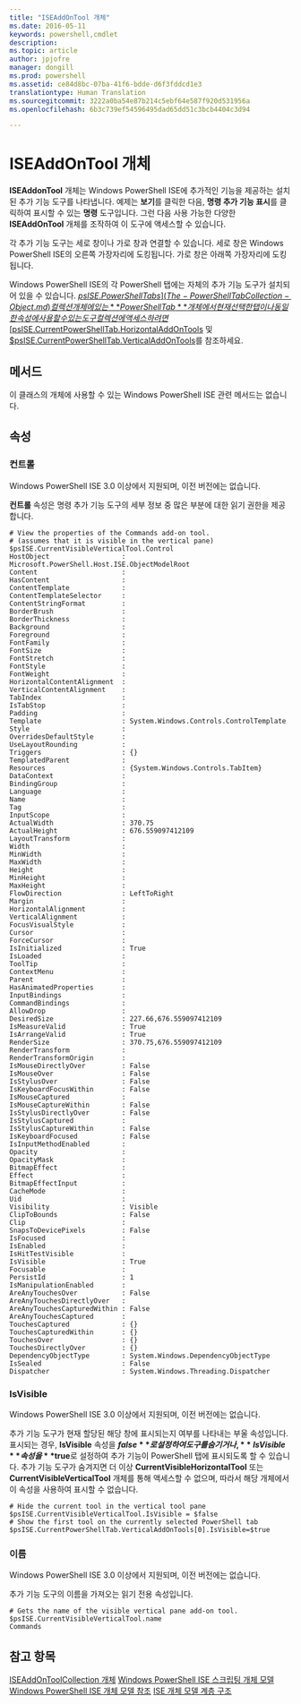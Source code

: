 ```yaml
---
title: "ISEAddOnTool 개체"
ms.date: 2016-05-11
keywords: powershell,cmdlet
description: 
ms.topic: article
author: jpjofre
manager: dongill
ms.prod: powershell
ms.assetid: ce84d8bc-07ba-41f6-bdde-d6f3fddcd1e3
translationtype: Human Translation
ms.sourcegitcommit: 3222a0ba54e87b214c5ebf64e587f920d531956a
ms.openlocfilehash: 6b3c739ef54596495dad65dd51c3bcb4404c3d94

---
```


# ISEAddOnTool 개체
  **ISEAddonTool** 개체는 Windows PowerShell ISE에 추가적인 기능을 제공하는 설치된 추가 기능 도구를 나타냅니다. 예제는 **보기**를 클릭한 다음, **명령 추가 기능 표시**를 클릭하여 표시할 수 있는 **명령** 도구입니다. 그런 다음 사용 가능한 다양한 **ISEAddOnTool** 개체를 조작하여 이 도구에 액세스할 수 있습니다.

 각 추가 기능 도구는 세로 창이나 가로 창과 연결할 수 있습니다. 세로 창은 Windows PowerShell ISE의 오른쪽 가장자리에 도킹됩니다. 가로 창은 아래쪽 가장자리에 도킹됩니다.

 Windows PowerShell ISE의 각 PowerShell 탭에는 자체의 추가 기능 도구가 설치되어 있을 수 있습니다. [$psISE.PowerShellTabs](The-PowerShellTabCollection-Object.md) 컬렉션 개체에 있는 **PowerShellTab** 개체에서 현재 선택한 탭이나 동일한 속성에 사용할 수 있는 도구 컬렉션에 액세스하려면 [$psISE.CurrentPowerShellTab.HorizontalAddOnTools](The-ISEAddOnToolCollection-Object.md) 및 [$psISE.CurrentPowerShellTab.VerticalAddOnTools](The-ISEAddOnToolCollection-Object.md)를 참조하세요.

## 메서드
 이 클래스의 개체에 사용할 수 있는 Windows PowerShell ISE 관련 메서드는 없습니다.

## 속성

###  <a name="Control"></a> 컨트롤
  Windows PowerShell ISE 3.0 이상에서 지원되며, 이전 버전에는 없습니다.

 **컨트롤** 속성은 명령 추가 기능 도구의 세부 정보 중 많은 부분에 대한 읽기 권한을 제공합니다.

```
# View the properties of the Commands add-on tool.
# (assumes that it is visible in the vertical pane)
$psISE.CurrentVisibleVerticalTool.Control
HostObject                  : Microsoft.PowerShell.Host.ISE.ObjectModelRoot
Content                     :
HasContent                  :
ContentTemplate             :
ContentTemplateSelector     :
ContentStringFormat         :
BorderBrush                 :
BorderThickness             :
Background                  :
Foreground                  :
FontFamily                  :
FontSize                    :
FontStretch                 :
FontStyle                   :
FontWeight                  :
HorizontalContentAlignment  :
VerticalContentAlignment    :
TabIndex                    :
IsTabStop                   :
Padding                     :
Template                    : System.Windows.Controls.ControlTemplate
Style                       :
OverridesDefaultStyle       :
UseLayoutRounding           :
Triggers                    : {}
TemplatedParent             :
Resources                   : {System.Windows.Controls.TabItem}
DataContext                 :
BindingGroup                :
Language                    :
Name                        :
Tag                         :
InputScope                  :
ActualWidth                 : 370.75
ActualHeight                : 676.559097412109
LayoutTransform             :
Width                       :
MinWidth                    :
MaxWidth                    :
Height                      :
MinHeight                   :
MaxHeight                   :
FlowDirection               : LeftToRight
Margin                      :
HorizontalAlignment         :
VerticalAlignment           :
FocusVisualStyle            :
Cursor                      :
ForceCursor                 :
IsInitialized               : True
IsLoaded                    :
ToolTip                     :
ContextMenu                 :
Parent                      :
HasAnimatedProperties       :
InputBindings               :
CommandBindings             :
AllowDrop                   :
DesiredSize                 : 227.66,676.559097412109
IsMeasureValid              : True
IsArrangeValid              : True
RenderSize                  : 370.75,676.559097412109
RenderTransform             :
RenderTransformOrigin       :
IsMouseDirectlyOver         : False
IsMouseOver                 : False
IsStylusOver                : False
IsKeyboardFocusWithin       : False
IsMouseCaptured             :
IsMouseCaptureWithin        : False
IsStylusDirectlyOver        : False
IsStylusCaptured            :
IsStylusCaptureWithin       : False
IsKeyboardFocused           : False
IsInputMethodEnabled        :
Opacity                     :
OpacityMask                 :
BitmapEffect                :
Effect                      :
BitmapEffectInput           :
CacheMode                   :
Uid                         :
Visibility                  : Visible
ClipToBounds                : False
Clip                        :
SnapsToDevicePixels         : False
IsFocused                   :
IsEnabled                   :
IsHitTestVisible            :
IsVisible                   : True
Focusable                   :
PersistId                   : 1
IsManipulationEnabled       :
AreAnyTouchesOver           : False
AreAnyTouchesDirectlyOver   :
AreAnyTouchesCapturedWithin : False
AreAnyTouchesCaptured       :
TouchesCaptured             : {}
TouchesCapturedWithin       : {}
TouchesOver                 : {}
TouchesDirectlyOver         : {}
DependencyObjectType        : System.Windows.DependencyObjectType
IsSealed                    : False
Dispatcher                  : System.Windows.Threading.Dispatcher

```

###  <a name="IsVisible"></a> IsVisible
  Windows PowerShell ISE 3.0 이상에서 지원되며, 이전 버전에는 없습니다.

 추가 기능 도구가 현재 할당된 해당 창에 표시되는지 여부를 나타내는 부울 속성입니다. 표시되는 경우, **IsVisible** 속성을 **$false**로 설정하여 도구를 숨기거나, **IsVisible** 속성을 **$true**로 설정하여 추가 기능이 PowerShell 탭에 표시되도록 할 수 있습니다. 추가 기능 도구가 숨겨지면 더 이상 **CurrentVisibleHorizontalTool** 또는 **CurrentVisibleVerticalTool** 개체를 통해 액세스할 수 없으며, 따라서 해당 개체에서 이 속성을 사용하여 표시할 수 없습니다.

```
# Hide the current tool in the vertical tool pane
$psISE.CurrentVisibleVerticalTool.IsVisible = $false
# Show the first tool on the currently selected PowerShell tab
$psISE.CurrentPowerShellTab.VerticalAddOnTools[0].IsVisible=$true

```

###  <a name="name"></a> 이름
  Windows PowerShell ISE 3.0 이상에서 지원되며, 이전 버전에는 없습니다.

 추가 기능 도구의 이름을 가져오는 읽기 전용 속성입니다.

```
# Gets the name of the visible vertical pane add-on tool.
$psISE.CurrentVisibleVerticalTool.name
Commands

```

## 참고 항목
 [ISEAddOnToolCollection 개체](The-ISEAddOnToolCollection-Object.md)
 [Windows PowerShell ISE 스크립팅 개체 모델](The-Windows-PowerShell-ISE-Scripting-Object-Model.md)
 [Windows PowerShell ISE 개체 모델 참조](Windows-PowerShell-ISE-Object-Model-Reference.md)
 [ISE 개체 모델 계층 구조](The-ISE-Object-Model-Hierarchy.md)




<!--HONumber=Aug16_HO4-->


